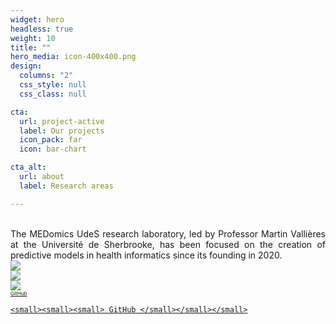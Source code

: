 ```yaml
---
widget: hero
headless: true
weight: 10
title: ""
hero_media: icon-400x400.png
design:
  columns: "2"
  css_style: null
  css_class: null

cta:
  url: project-active
  label: Our projects
  icon_pack: far
  icon: bar-chart

cta_alt:
  url: about
  label: Research areas

---
```

<br>
<div style="text-align: justify;">
The MEDomics UdeS research laboratory, led by Professor Martin Vallières at the Université de Sherbrooke, has been 
focused on the creation of predictive models in health informatics since its founding in 2020.
</div>


  <img src="/media/albums/general-images/medomicslab.png" loading="">
  
  <div class="image">
    <img src="/media/albums/general-images/Image1.png" loading="">
  </div>

  <div class="image">
    <img src="/media/albums/general-images/medomicslab.png" loading="">
  </div>


  <div style="text-align: left; white-space: nowrap;">
  <a class="fa-brands fa-square-github fa-2x" href="https://github.com/MEDomics-UdeS" target="_blank" rel="noopener noreferrer">
    <small><small><small> GitHub </small></small></small> 
  </a>
  <a class="medomicslabsite" href="https://github.com/MEDomics-UdeS" target="_blank" rel="noopener noreferrer">
    
    <small><small><small> GitHub </small></small></small>
  </a>
  
</div>
<br>
